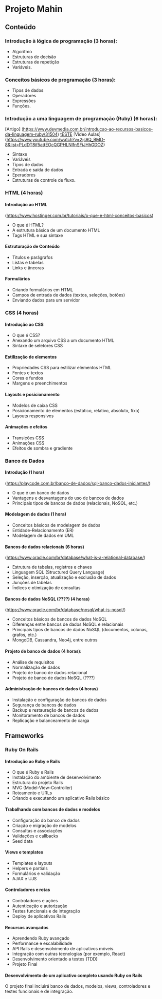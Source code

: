 # Projeto Mahin

## Conteúdo

### Introdução à lógica de programação (3 horas): 
- Algoritmo 
- Estruturas de decisão
- Estruturas de repetição 
- Variáveis.

### Conceitos básicos de programação (3 horas):
- Tipos de dados
- Operadores
- Expressões 
- Funções.

### Introdução a uma linguagem de programação (Ruby) (6 horas): 
[Artigo] (https://www.devmedia.com.br/introducao-ao-recursos-basicos-da-linguagem-ruby/31504)
[tESTE](url)
[Vídeo Aulas] (https://www.youtube.com/watch?v=2js9Q_BMD-8&list=PLdDT8if5attEOcQGPHLNIfnSFiJHhGDOZ)
- Sintaxe
- Variáveis
- Tipos de dados
- Entrada e saída de dados
- Eperadores 
- Estruturas de controle de fluxo.

### HTML (4 horas)

#### Introdução ao HTML
(https://www.hostinger.com.br/tutoriais/o-que-e-html-conceitos-basicos)
- O que é HTML?
- A estrutura básica de um documento HTML
- Tags HTML e sua sintaxe

#### Estruturação de Conteúdo
- Títulos e parágrafos
- Listas e tabelas
- Links e âncoras

#### Formulários
- Criando formulários em HTML
- Campos de entrada de dados (textos, seleções, botões)
- Enviando dados para um servidor

### CSS (4 horas)

#### Introdução ao CSS
- O que é CSS?
- Anexando um arquivo CSS a um documento HTML
- Sintaxe de seletores CSS

#### Estilização de elementos
- Propriedades CSS para estilizar elementos HTML
- Fontes e textos
- Cores e fundos
- Margens e preenchimentos

#### Layouts e posicionamento
- Modelos de caixa CSS
- Posicionamento de elementos (estático, relativo, absoluto, fixo)
- Layouts responsivos

#### Animações e efeitos
- Transições CSS
- Animações CSS
- Efeitos de sombra e gradiente


### Banco de Dados

#### Introdução (1 hora)
(https://playcode.com.br/banco-de-dados/sql-banco-dados-iniciantes/)

- O que é um banco de dados
- Vantagens e desvantagens do uso de bancos de dados
- Principais tipos de bancos de dados (relacionais, NoSQL, etc.)

#### Modelagem de dados (1 hora)

- Conceitos básicos de modelagem de dados
- Entidade-Relacionamento (ER)
- Modelagem de dados em UML

#### Bancos de dados relacionais (6 horas)
(https://www.oracle.com/br/database/what-is-a-relational-database/)
- Estrutura de tabelas, registros e chaves
- Linguagem SQL (Structured Query Language)
- Seleção, inserção, atualização e exclusão de dados
- Junções de tabelas
- Índices e otimização de consultas

#### Bancos de dados NoSQL (????) (4 horas)
(https://www.oracle.com/br/database/nosql/what-is-nosql/)
- Conceitos básicos de bancos de dados NoSQL
- Diferenças entre bancos de dados NoSQL e relacionais
- Principais tipos de bancos de dados NoSQL (documentos, colunas, grafos, etc.)
- MongoDB, Cassandra, Neo4j, entre outros

#### Projeto de banco de dados (4 horas):

- Análise de requisitos
- Normalização de dados
- Projeto de banco de dados relacional
- Projeto de banco de dados NoSQL (????)

#### Administração de bancos de dados (4 horas)

- Instalação e configuração de bancos de dados
- Segurança de bancos de dados
- Backup e restauração de bancos de dados
- Monitoramento de bancos de dados
- Replicação e balanceamento de carga



## Frameworks

### Ruby On Rails

#### Introdução ao Ruby e Rails

- O que é Ruby e Rails
- Instalação do ambiente de desenvolvimento
- Estrutura do projeto Rails
- MVC (Model-View-Controller)
- Roteamento e URLs
- Criando e executando um aplicativo Rails básico

#### Trabalhando com bancos de dados e modelos

- Configuração do banco de dados
- Criação e migração de modelos
- Consultas e associações
- Validações e callbacks
- Seed data

#### Views e templates

- Templates e layouts
- Helpers e partials
- Formulários e validação
- AJAX e UJS

#### Controladores e rotas

- Controladores e ações
- Autenticação e autorização
- Testes funcionais e de integração
- Deploy de aplicativos Rails

#### Recursos avançados

- Aprendendo Ruby avançado
- Performance e escalabilidade
- API Rails e desenvolvimento de aplicativos móveis
- Integração com outras tecnologias (por exemplo, React)
- Desenvolvimento orientado a testes (TDD)
- Projeto Final

#### Desenvolvimento de um aplicativo completo usando Ruby on Rails

O projeto final incluirá banco de dados, modelos, views, controladores e testes funcionais e de integração.




